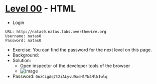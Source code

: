 # [Level 00](https://overthewire.org/wargames/leviathan/leviathan0.html) - HTML

- Login
```
URL: http://natas0.natas.labs.overthewire.org
Username: natas0
Password: natas0
```
- Exercise: You can find the password for the next level on this page.
- Background:
- Solution:
  - Open inspector of the developer tools of the browser
  - ![image](https://github.com/user-attachments/assets/af566c00-07ce-4e46-882b-323c13144cc1)
- Password: `0nzCigAq7t2iALyvU9xcHlYN4MlkIwlq`
